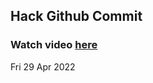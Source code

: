 
 ## Hack Github Commit 
 ### Watch video <a href="https://www.youtube.com">here</a> 
 Fri 29 Apr 2022 
